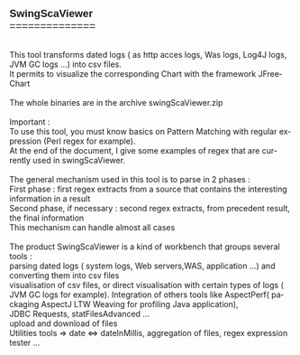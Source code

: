 <!DOCTYPE HTML PUBLIC "-//W3C//DTD HTML 4.0 Transitional//EN">
<html>
<head>
	<meta http-equiv="content-type" content="text/html; charset=utf-8"/>
	
</head>
<body lang="fr-FR" dir="ltr">
<p style="margin-top: 0.42cm; page-break-after: avoid"><font face="Albany, sans-serif"><font size="4" style="font-size: 14pt"><b>SwingScaViewer</b><br/>
==============</font></font></p>
<p><br/>
This tool transforms dated logs ( as http acces logs, Was
logs, Log4J logs, JVM GC logs ...) into csv files.<br/>
It permits to
visualize the corresponding Chart with the framework JFreeChart<br/>
<br/>
The
whole binaries are in the archive swingScaViewer.zip<br/>
<br/>
Important
:<br/>
To use this tool, you must know basics on Pattern Matching
with regular expression (Perl regex for example).<br/>
At the end of
the document, I give some examples of regex that are currently used
in swingScaViewer.<br/>
<br/>
The general mechanism used in this tool
is to parse in 2 phases :<br/>
First phase : first regex extracts
from a source that contains the interesting information in a
result<br/>
Second phase, if necessary : second regex extracts, from
precedent result, the final information<br/>
This mechanism can
handle almost all cases <br/>
<br/>
The product SwingScaViewer is a
kind of workbench that groups several tools :<br/>
parsing dated logs
( system logs, Web servers,WAS, application ...) and converting them
into csv files<br/>
visualisation of csv files, or direct
visualisation with certain types of logs ( JVM GC logs for example).
Integration of others tools like AspectPerf( packaging AspectJ LTW
Weaving for profiling Java application),<br/>
JDBC Requests,
statFilesAdvanced …<br/>
upload and download of files<br/>
Utilities
tools =&gt; date &lt;=&gt; dateInMillis, aggregation of files, regex
expression tester ...</p>
</body>
</html>
